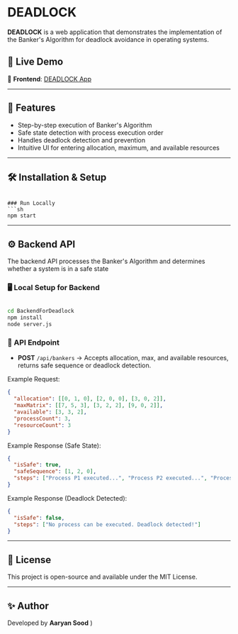 # DEADLOCK

**DEADLOCK** is a web application that demonstrates the implementation of the Banker's Algorithm for deadlock avoidance in operating systems.

## 🚀 Live Demo

🔗 **Frontend**: [DEADLOCK App](https://deadlock-mu.vercel.app/index.html)  

---

## 📌 Features
- Step-by-step execution of Banker's Algorithm
- Safe state detection with process execution order
- Handles deadlock detection and prevention
- Intuitive UI for entering allocation, maximum, and available resources

---

## 🛠️ Installation & Setup


```

### Run Locally
```sh
npm start
```

---

## ⚙️ Backend API

The backend API processes the Banker's Algorithm and determines whether a system is in a safe state

### 🖥️ Local Setup for Backend
```sh

cd BackendForDeadlock
npm install
node server.js
```

### 📌 API Endpoint
- **POST** `/api/bankers` → Accepts allocation, max, and available resources, returns safe sequence or deadlock detection.

Example Request:
```json
{
  "allocation": [[0, 1, 0], [2, 0, 0], [3, 0, 2]],
  "maxMatrix": [[7, 5, 3], [3, 2, 2], [9, 0, 2]],
  "available": [3, 3, 2],
  "processCount": 3,
  "resourceCount": 3
}
```

Example Response (Safe State):
```json
{
  "isSafe": true,
  "safeSequence": [1, 2, 0],
  "steps": ["Process P1 executed...", "Process P2 executed...", "Process P0 executed..."]
}
```

Example Response (Deadlock Detected):
```json
{
  "isSafe": false,
  "steps": ["No process can be executed. Deadlock detected!"]
}
```

---

## 📜 License
This project is open-source and available under the MIT License.

---

## ✨ Author
Developed by **Aaryan Sood** )

